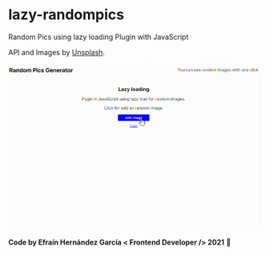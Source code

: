 # lazy-randompics
Random Pics using lazy loading Plugin with JavaScript

API and Images by  [Unsplash](https://unsplash.com/developers).

![Random Pics](./img/Lazy-RandomPics.gif)

**Code by Efraín Hernández García < Frontend Developer /> 2021** 🚀
